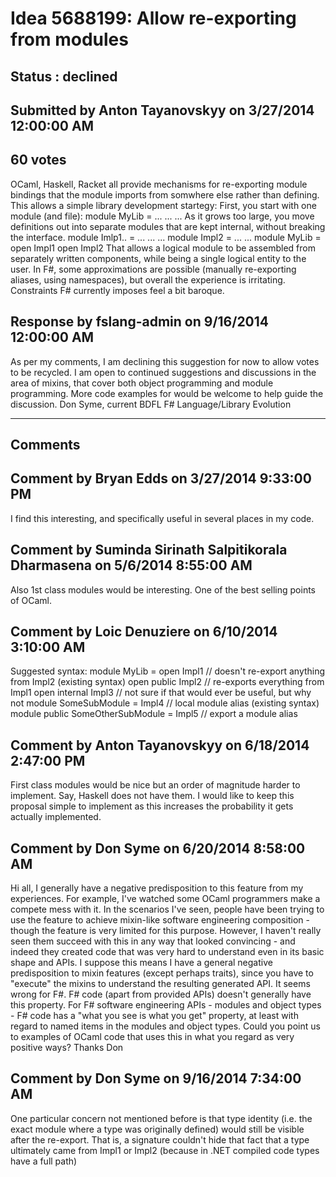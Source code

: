 # Idea 5688199: Allow re-exporting from modules #

## Status : declined

## Submitted by Anton Tayanovskyy on 3/27/2014 12:00:00 AM

## 60 votes

OCaml, Haskell, Racket all provide mechanisms for re-exporting module bindings that the module imports from somwhere else rather than defining. This allows a simple library development startegy:
First, you start with one module (and file):
module MyLib =
...
...
...
As it grows too large, you move definitions out into separate modules that are kept internal, without breaking the interface.
module Imlp1.. =
...
...
...
module Impl2 =
...
...
module MyLib =
open Impl1
open Impl2
That allows a logical module to be assembled from separately written components, while being a single logical entity to the user.
In F#, some approximations are possible (manually re-exporting aliases, using namespaces), but overall the experience is irritating. Constraints F# currently imposes feel a bit baroque.



## Response by fslang-admin on 9/16/2014 12:00:00 AM

As per my comments, I am declining this suggestion for now to allow votes to be recycled.
I am open to continued suggestions and discussions in the area of mixins, that cover both object programming and module programming. More code examples for would be welcome to help guide the discussion.
Don Syme, current BDFL F# Language/Library Evolution

------------------------
## Comments


## Comment by Bryan Edds on 3/27/2014 9:33:00 PM
I find this interesting, and specifically useful in several places in my code.


## Comment by Suminda Sirinath Salpitikorala Dharmasena on 5/6/2014 8:55:00 AM
Also 1st class modules would be interesting. One of the best selling points of OCaml.


## Comment by Loic Denuziere on 6/10/2014 3:10:00 AM
Suggested syntax:
module MyLib =
open Impl1 // doesn't re-export anything from Impl2 (existing syntax)
open public Impl2 // re-exports everything from Impl1
open internal Impl3 // not sure if that would ever be useful, but why not
module SomeSubModule = Impl4 // local module alias (existing syntax)
module public SomeOtherSubModule = Impl5 // export a module alias


## Comment by Anton Tayanovskyy on 6/18/2014 2:47:00 PM
First class modules would be nice but an order of magnitude harder to implement. Say, Haskell does not have them. I would like to keep this proposal simple to implement as this increases the probability it gets actually implemented.


## Comment by Don Syme on 6/20/2014 8:58:00 AM
Hi all,
I generally have a negative predisposition to this feature from my experiences. For example, I've watched some OCaml programmers make a compete mess with it. In the scenarios I've seen, people have been trying to use the feature to achieve mixin-like software engineering composition - though the feature is very limited for this purpose. However, I haven't really seen them succeed with this in any way that looked convincing - and indeed they created code that was very hard to understand even in its basic shape and APIs.
I suppose this means I have a general negative predisposition to mixin features (except perhaps traits), since you have to "execute" the mixins to understand the resulting generated API. It seems wrong for F#. F# code (apart from provided APIs) doesn't generally have this property. For F# software engineering APIs - modules and object types - F# code has a "what you see is what you get" property, at least with regard to named items in the modules and object types.
Could you point us to examples of OCaml code that uses this in what you regard as very positive ways?
Thanks
Don


## Comment by Don Syme on 9/16/2014 7:34:00 AM
One particular concern not mentioned before is that type identity (i.e. the exact module where a type was originally defined) would still be visible after the re-export. That is, a signature couldn't hide that fact that a type ultimately came from Impl1 or Impl2 (because in .NET compiled code types have a full path)

